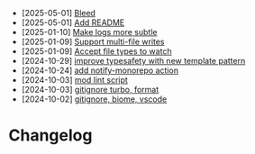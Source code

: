 - [2025-05-01] [Bleed](https://github.com/RubricLab/codegen/commit/6f6f21d5a60f28c01d9f38623c1a2e65e3cbc8f7)
- [2025-05-01] [Add README](https://github.com/RubricLab/codegen/commit/3d2b6feaba836298377779e4a853652fa1950d93)
- [2025-01-10] [Make logs more subtle](https://github.com/RubricLab/codegen/commit/d5a35d520856c44d79ebda107b31b4f298c4764c)
- [2025-01-09] [Support multi-file writes](https://github.com/RubricLab/codegen/commit/0fbb9dddb90cf543e2b66dd9d6f31c68b7b8efcf)
- [2025-01-09] [Accept file types to watch](https://github.com/RubricLab/codegen/commit/d8d5d299925b2b20b99e994fdcb6f8ce9ec2823b)
- [2024-10-29] [improve typesafety with new template pattern](https://github.com/RubricLab/codegen/commit/15739e283e399d1d2ed385af0db1027d803a1f50)
- [2024-10-24] [add notify-monorepo action](https://github.com/RubricLab/codegen/commit/071ce6827c5377198845ed1dda4b6cf6d6a4cff6)
- [2024-10-03] [mod lint script](https://github.com/RubricLab/codegen/commit/8c9d1af0dd2d6ff9c989cd1e9eb2adf8afd9b4dc)
- [2024-10-03] [gitignore turbo, format](https://github.com/RubricLab/codegen/commit/14de9bfaf513fa5a21876d42844bdccab1f90680)
- [2024-10-02] [gitignore, biome, vscode](https://github.com/RubricLab/codegen/commit/6ee3e055dc9c60a213a277427b1bbd82ee73aedc)
# Changelog

